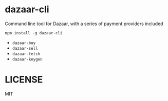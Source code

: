 # dazaar-cli

Command line tool for Dazaar, with a series of payment providers included

```
npm install -g dazaar-cli
```

* `dazaar-buy`
* `dazaar-sell`
* `dazaar-fetch`
* `dazaar-keygen`

# LICENSE

MIT

